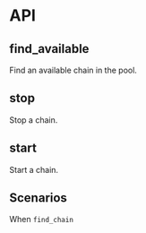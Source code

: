 # API

## find_available

Find an available chain in the pool.

## stop

Stop a chain.

## start

Start a chain.

## Scenarios

When `find_chain`
